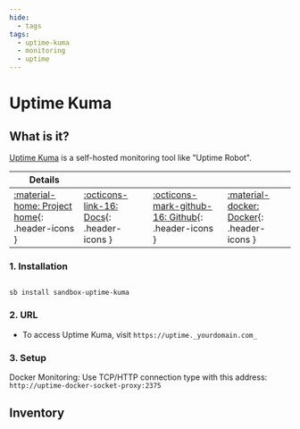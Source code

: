 ```yaml
---
hide:
  - tags
tags:
  - uptime-kuma
  - monitoring
  - uptime
---
```


# Uptime Kuma

## What is it?

[Uptime Kuma](https://github.com/louislam/uptime-kuma) is a self-hosted monitoring tool like "Uptime Robot".

| Details     |             |             |             |
|-------------|-------------|-------------|-------------|
| [:material-home: Project home](https://github.com/louislam/uptime-kuma){: .header-icons } | [:octicons-link-16: Docs](https://github.com/louislam/uptime-kuma/wiki){: .header-icons } | [:octicons-mark-github-16: Github](https://github.com/louislam/uptime-kuma){: .header-icons } | [:material-docker: Docker](https://hub.docker.com/r/louislam/uptime-kuma){: .header-icons }|

### 1. Installation

``` shell

sb install sandbox-uptime-kuma

```

### 2. URL

- To access Uptime Kuma, visit `https://uptime._yourdomain.com_`

### 3. Setup

Docker Monitoring: Use TCP/HTTP connection type with this address: `http://uptime-docker-socket-proxy:2375`

## Inventory
<!-- BEGIN SALTBOX MANAGED VARIABLES SECTION -->
<!-- END SALTBOX MANAGED VARIABLES SECTION -->

